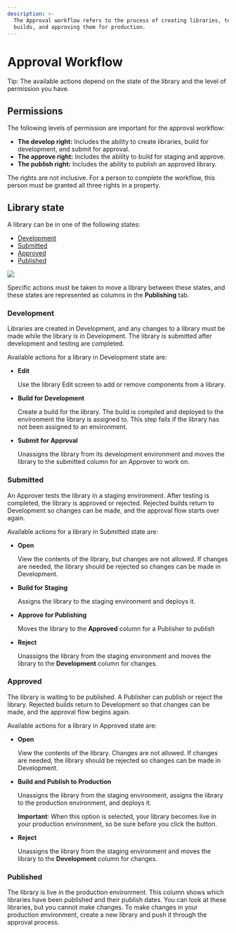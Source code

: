 ```yaml
---
description: >-
  The Approval workflow refers to the process of creating libraries, testing
  builds, and approving them for production.
---
```


# Approval Workflow

Tip: The available actions depend on the state of the library and the level of permission you have.

## Permissions

The following levels of permission are important for the approval workflow:

* **The develop right:** Includes the ability to create libraries, build for development, and submit for approval.
* **The approve right:** Includes the ability to build for staging and approve.
* **The publish right:** Includes the ability to publish an approved library.

The rights are not inclusive. For a person to complete the workflow, this person must be granted all three rights in a property.

## Library state

A library can be in one of the following states: 

* [Development](approval-workflow.md#development)
* [Submitted](approval-workflow.md#submitted)
* [Approved](approval-workflow.md#approved)
* [Published](approval-workflow.md#published)

![](../.gitbook/assets/library-state.png)

Specific actions must be taken to move a library between these states, and these states are represented as columns in the **Publishing** tab.

### Development

Libraries are created in Development, and any changes to a library must be made while the library is in Development. The library is submitted after development and testing are completed.

Available actions for a library in Development state are:

* **Edit**

  Use the library Edit screen to add or remove components from a library.

* **Build for Development**

  Create a build for the library. The build is compiled and deployed to the environment the library is assigned to. This step fails if the library has not been assigned to an environment.

* **Submit for Approval**

  Unassigns the library from its development environment and moves the library to the submitted column for an Approver to work on.

### Submitted

An Approver tests the library in a staging environment. After testing is completed, the library is approved or rejected. Rejected builds return to Development so changes can be made, and the approval flow starts over again.

Available actions for a library in Submitted state are:

* **Open**

  View the contents of the library, but changes are not allowed. If changes are needed, the library should be rejected so changes can be made in Development.

* **Build for Staging**

  Assigns the library to the staging environment and deploys it.

* **Approve for Publishing**

  Moves the library to the **Approved** column for a Publisher to publish

* **Reject**

  Unassigns the library from the staging environment and moves the library to the **Development** column for changes.

### Approved

The library is waiting to be published. A Publisher can publish or reject the library. Rejected builds return to Development so that changes can be made, and the approval flow begins again.

Available actions for a library in Approved state are:

* **Open**

  View the contents of the library. Changes are not allowed. If changes are needed, the library should be rejected so changes can be made in Development.

* **Build and Publish to Production**

  Unassigns the library from the staging environment, assigns the library to the production environment, and deploys it.

  **Important**: When this option is selected, your library becomes live in your production environment, so be sure before you click the button.

* **Reject**

  Unassigns the library from the staging environment and moves the library to the **Development** column for changes.

### Published

The library is live in the production environment. This column shows which libraries have been published and their publish dates. You can look at these libraries, but you cannot make changes. To make changes in your production environment, create a new library and push it through the approval process.

